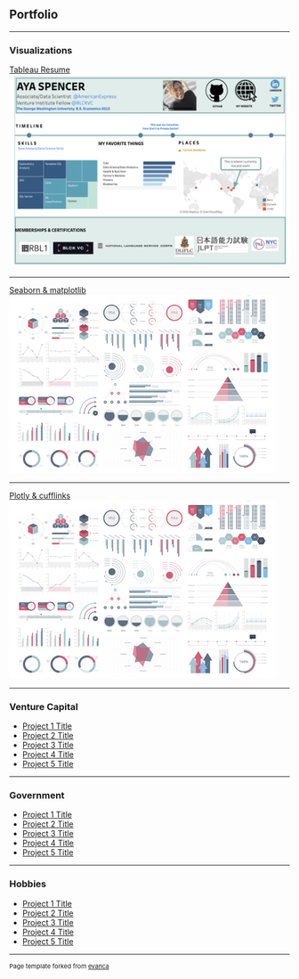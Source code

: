 ## Portfolio

---

### Visualizations  

[Tableau Resume](https://public.tableau.com/profile/ayacancode#!/vizhome/Resume_16150534844580/Summary)
<img src="images/githubio.png?raw=true"/>

---
[Seaborn & matplotlib](/pdf/sample_presentation.pdf)
<img src="images/dummy_thumbnail.jpg?raw=true"/>

---
[Plotly & cufflinks](http://example.com/)
<img src="images/dummy_thumbnail.jpg?raw=true"/>

---

### Venture Capital

- [Project 1 Title](/pdf/sample_presentation.pdf)
- [Project 2 Title](http://example.com/)
- [Project 3 Title](http://example.com/)
- [Project 4 Title](http://example.com/)
- [Project 5 Title](http://example.com/)

---

### Government

- [Project 1 Title](http://example.com/)
- [Project 2 Title](http://example.com/)
- [Project 3 Title](http://example.com/)
- [Project 4 Title](http://example.com/)
- [Project 5 Title](http://example.com/)

---

### Hobbies 

- [Project 1 Title](http://example.com/)
- [Project 2 Title](http://example.com/)
- [Project 3 Title](http://example.com/)
- [Project 4 Title](http://example.com/)
- [Project 5 Title](http://example.com/)

---
<p style="font-size:11px">Page template forked from <a href="https://github.com/evanca/quick-portfolio">evanca</a></p>
<!-- Remove above link if you don't want to attibute -->
